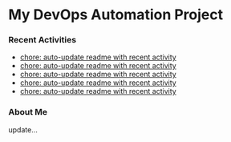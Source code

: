 # My DevOps Automation Project

### Recent Activities
<!-- activity:START -->
- [chore: auto-update readme with recent activity](https://github.com/kaigiii/mybowling-app/commit/3608ad9d5673b08235f73a54aecea5baeb8c4b17)
- [chore: auto-update readme with recent activity](https://github.com/kaigiii/mybowling-app/commit/77da85f5dd34ed51dc1aedb22d59fa8216af1dd7)
- [chore: auto-update readme with recent activity](https://github.com/kaigiii/mybowling-app/commit/87adf3b136b110eee37f9c0d0cbd98e67a00d8e4)
- [chore: auto-update readme with recent activity](https://github.com/kaigiii/mybowling-app/commit/db8e0e4f6c1695c9cfd2f3a6b22fed6971c1f5af)
- [chore: auto-update readme with recent activity](https://github.com/kaigiii/mybowling-app/commit/516538fc78680ed0fa40a32f4aa38fb6806e7791)
<!-- activity:END -->

### About Me
<!-- MYLINKS:START -->
<!-- MYLINKS:END -->

update...
